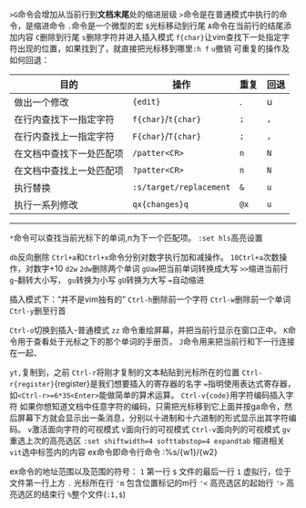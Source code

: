 `>G`命令会增加从当前行到**文档末尾**处的缩进层级
`>`命令是在普通模式中执行的命令，是缩进命令
`.`命令是一个微型的宏
`$`光标移动到行尾
`A`命令在当前行的结尾添加内容
`C`删除到行尾
`s`删除字符并进入插入模式
`f{char}`让vim查找下一处指定字符出现的位置，如果找到了，就直接把光标移到哪里`:h f`
`u`撤销
可重复的操作及如何回退：

| 目的 | 操作 | 重复 | 回退 |
| ---- | ---- | ---- | ---- |
| 做出一个修改 |  `{edit}` | . | u |
|在行内查找下一指定字符|`f{char}`/`t{char}`|`;`|`,`|
|在行内查找上一指定字符|`F{char}`/`T{char}`|`;`|`,`|
|在文档中查找下一处匹配项|`/patter<CR>`|`n`|`N`|
|在文档中查找上一处匹配项|`?patter<CR>`|`n`|`N`|
|执行替换|`:s/target/replacement`|`&`|`u`|
|执行一系列修改|`qx{changes}q`|`@x`|`u`|

----

`*`命令可以查找当前光标下的单词,n为下一个匹配项。
`:set hls`高亮设置

`db`反向删除
`Ctrl+a`和`Ctrl+x`命令分别对数字执行加和减操作。
`10Ctrl+a`次数操作，对数字+10
`d2w` `2dw`删除两个单词
`gUaw`把当前单词转换成大写
`>>`缩进当前行
`g~`翻转大小写，
`gu`转换为小写
`gU`转换为大写
`=`自动缩进

插入模式下：“并不是vim独有的”
`Ctrl-h`删除前一个字符
`Ctrl-w`删除前一个单词
`Ctrl-y`删至行首

`Ctrl-o`切换到插入-普通模式
`zz` 命令重绘屏幕，并把当前行显示在窗口正中。
`K`命令用于查看处于光标之下的那个单词的手册页，
`J`命令用来把当前行和下一行连接在一起、

`yt,`复制到，之前
`Ctrl-r`将刚才复制的文本粘贴到光标所在的位置
`Ctrl-r{register}`{register}是我们想要插入的寄存器的名字
`=`指明使用表达式寄存器，如`<Ctrl-r>=6*35<Enter>`能做简单的算术运算。
`Ctrl-v{code}`用字符编码插入字符
如果你想知道文档中任意字符的编码，只需把光标移到它上面并按ga命令，然后屏幕下方就会显示出一条消息，分别以十进制和十六进制的形式显示出其字符编码。
`v`激活面向字符的可视模式
`V`面向行的可视模式
`Ctrl-v`面向列的可视模式
`gv`重选上次的高亮选区
`:set shiftwidth=4 softtabstop=4 expandtab` 缩进相关
`vit`选中标签内的内容
ex命令即命令行命令
:%s/{w1}/{w2}

ex命令的地址范围以及范围的符号：
`1` 第一行
`$` 文件的最后一行
`1` 虚拟行，位于文件第一行上方
`.` 光标所在行
`'m` 包含位置标记的m行
`'<` 高亮选区的起始行
`'>` 高亮选区的结束行
`%`整个文件(`:1,$`)
